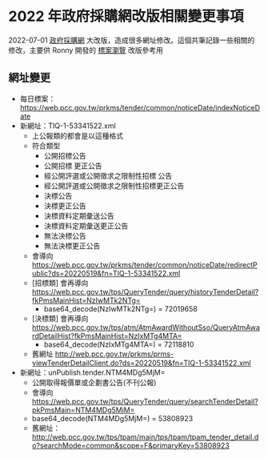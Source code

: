2022 年政府採購網改版相關變更事項
============================
2022-07-01 [政府採購網](https://web.pcc.gov.tw/pis/) 大改版，造成很多網址修改。這個共筆記錄一些相關的修改，主要供 Ronny 開發的 [標案瀏覽](https://ronnywang.github.io/pcc-viewer/index.html) 改版參考用


網址變更
-------
- 每日標案：https://web.pcc.gov.tw/prkms/tender/common/noticeDate/indexNoticeDate
- 新網址：TIQ-1-53341522.xml
    - 上公報類的都會是以這種格式
    - 符合類型
        - 公開招標公告
        - 公開招標 更正公告
        - 經公開評選或公開徵求之限制性招標 公告
        - 經公開評選或公開徵求之限制性招標更正公告
        - 決標公告
        - 決標更正公告
        - 決標資料定期彙送公告
        - 決標資料定期彙送更正公告
        - 無法決標公告
        - 無法決標更正公告
    - 會導向 https://web.pcc.gov.tw/prkms/tender/common/noticeDate/redirectPublic?ds=20220519&fn=TIQ-1-53341522.xml
    - [招標類] 會再導向 https://web.pcc.gov.tw/tps/QueryTender/query/historyTenderDetail?fkPmsMainHist=NzIwMTk2NTg=
        - base64_decode(NzIwMTk2NTg=) = 72019658
    - [決標類] 會再導向 https://web.pcc.gov.tw/tps/atm/AtmAwardWithoutSso/QueryAtmAwardDetailHist?fkPmsMainHist=NzIxMTg4MTA=
        - base64_decode(NzIxMTg4MTA=) = 72118810
    - 舊網址 http://web.pcc.gov.tw/prkms/prms-viewTenderDetailClient.do?ds=20220519&fn=TIQ-1-53341522.xml
- 新網址：unPublish.tender.NTM4MDg5MjM=
    - 公開取得報價單或企劃書公告(不刊公報)
    - 會導向 https://web.pcc.gov.tw/tps/QueryTender/query/searchTenderDetail?pkPmsMain=NTM4MDg5MjM=
    - base64_decode(NTM4MDg5MjM=) = 53808923
    - 舊網址：http://web.pcc.gov.tw/tps/tpam/main/tps/tpam/tpam_tender_detail.do?searchMode=common&scope=F&primaryKey=53808923
